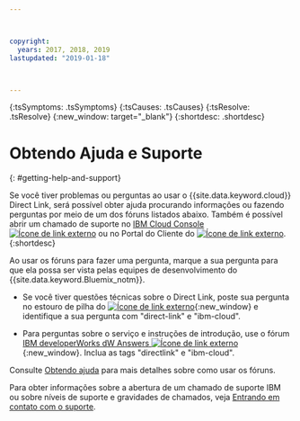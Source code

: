 ```yaml
---



copyright:
  years: 2017, 2018, 2019
lastupdated: "2019-01-18"



---
```


<!-- Common attributes used in the template are defined as follows: -->
{:tsSymptoms: .tsSymptoms} 
{:tsCauses: .tsCauses} 
{:tsResolve: .tsResolve} 
{:new_window: target="_blank"}
{:shortdesc: .shortdesc}

<!-- # {{site.data.keyword.blockstorageshort}} troubleshooting
{: #ts} -->
<!-- Provide an appropriate ID above -->

<!-- IN PROGRESS - AUDIENCE BLUE, STAGING ONLY -->


<!-- This is the template for troubleshooting topics.  -->

<!-- The short description section should include the service long name and "Bluemix" for search optimization. Example short description: -->

<!-- Add a heading and content for how to get help and support. Use this template for beta and GA services:  -->
# Obtendo Ajuda e Suporte 
{: #getting-help-and-support}

Se você tiver problemas ou perguntas ao usar o {{site.data.keyword.cloud}} Direct Link, será possível obter
ajuda procurando informações ou fazendo perguntas por meio de um dos fóruns listados abaixo. Também é possível abrir um chamado de suporte no [IBM Cloud Console ![Ícone de link externo](../../icons/launch-glyph.svg "Ícone de link externo")]( https://control.bluemix.net/support/unifiedConsole/tickets/add) ou no Portal do Cliente do [ ![Ícone de link externo](../../icons/launch-glyph.svg "Ícone de link externo")](https://control.softlayer.com/).
{:shortdesc}

Ao usar os fóruns para fazer uma pergunta, marque a sua pergunta
para que ela possa ser vista pelas equipes de desenvolvimento do {{site.data.keyword.Bluemix_notm}}.
<!--Insert the appropriate Stack Overflow tag for your service for <block-storage> in URL and text below:  -->
* Se você tiver questões técnicas sobre o Direct Link, poste sua pergunta no estouro de pilha do
[
![Ícone de link externo](../../icons/launch-glyph.svg "Ícone de link externo")](https://stackoverflow.com/search?q=direct-link+ibm-cloud){:new_window} e
identifique a sua pergunta com "direct-link" e "ibm-cloud".
<!--Insert the appropriate dW Answers tag for your service for <service_keyword> in URL below:  -->
* Para perguntas sobre o serviço e instruções de introdução, use o fórum [IBM developerWorks dW Answers ![Ícone de link externo](../../icons/launch-glyph.svg "Ícone de link externo")](https://developer.ibm.com/answers/topics/directlink.html?smartspace=ibm-cloud){:new_window}. Inclua as tags "directlink" e "ibm-cloud".

Consulte [Obtendo ajuda](https://cloud.ibm.com/docs/support/index.html#getting-help) para mais detalhes sobre como usar os fóruns.

Para obter informações sobre a abertura de um chamado de suporte IBM ou sobre níveis de suporte e gravidades de chamados, veja [Entrando em contato com o suporte](/docs/get-support?topic=get-support-getting-customer-support).

